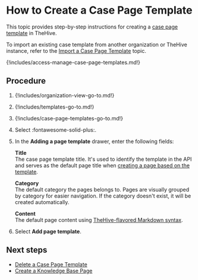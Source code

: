 # How to Create a Case Page Template

This topic provides step-by-step instructions for creating a [case page template](about-case-page-templates.md) in TheHive.

To import an existing case template from another organization or TheHive instance, refer to the [Import a Case Page Template](import-a-case-page-template.md) topic.

{!includes/access-manage-case-page-templates.md!}

<h2>Procedure</h2>

1. {!includes/organization-view-go-to.md!}

2. {!includes/templates-go-to.md!}

3. {!includes/case-page-templates-go-to.md!}

4. Select :fontawesome-solid-plus:.

5. In the **Adding a page template** drawer, enter the following fields:

    **Title**  
    The case page template title. It's used to identify the template in the API and serves as the default page title when [creating a page based on the template](../../../../knowledge-base/create-a-knowledge-base-page.md#create-a-page-at-the-case-level).

    **Category**  
    The default category the pages belongs to. Pages are visually grouped by category for easier navigation. If the category doesn't exist, it will be created automatically.

    **Content**  
    The default page content using [TheHive-flavored Markdown syntax](../../../../thehive-flavored-markdown.md).

6. Select **Add page template**.

<h2>Next steps</h2>

* [Delete a Case Page Template](delete-a-case-page-template.md)
* [Create a Knowledge Base Page](../../../../knowledge-base/create-a-knowledge-base-page.md#create-a-page-at-the-case-level)
